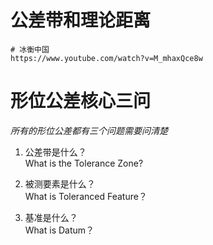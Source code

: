 # 公差带和理论距离     
```Link
# 冰衡中国
https://www.youtube.com/watch?v=M_mhaxQce8w
```

# 形位公差核心三问    
*所有的形位公差都有三个问题需要问清楚*   

1. 公差带是什么？  
What is the Tolerance Zone?   

2. 被测要素是什么？   
What is Toleranced Feature？   

3. 基准是什么？      
What is Datum？  




   

